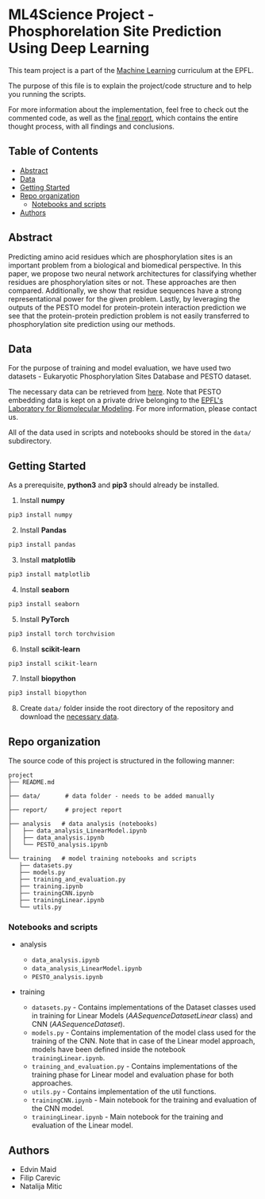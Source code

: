 # ML4Science Project - Phosphorelation Site Prediction Using Deep Learning <!-- omit in toc -->

This team project is a part of the [Machine Learning](<https://www.epfl.ch/labs/mlo/machine-learning-cs-433> "EPFL's Machine Learning course") curriculum at the EPFL.

The purpose of this file is to explain the project/code structure and to help you running the scripts. 

For more information about the implementation, feel free to check out the commented code, as well as the [final report](report/Machine_Learning_Project_2.pdf), which contains the entire thought process, with all findings and conclusions.

## Table of Contents <!-- omit in toc -->

- [Abstract](#abstract)
- [Data](#data)
- [Getting Started](#getting-started)
- [Repo organization](#repo-organization)
	- [Notebooks and scripts](#notebooks-and-scripts)
- [Authors](#authors)

## Abstract

Predicting amino acid residues which are phosphorylation sites is an important problem from a biological and biomedical perspective. In this paper, we propose two neural network architectures for classifying whether residues are phosphorylation sites or not. These approaches are then compared. Additionally, we show that residue sequences have a strong representational power for the given problem. Lastly, by leveraging the outputs of the PESTO model for protein-protein interaction prediction we see that the protein-protein prediction problem is not easily transferred to phosphorylation site prediction using our methods.

## Data

For the purpose of training and model evaluation, we have used two datasets - Eukaryotic Phosphorylation Sites Database and PESTO dataset.

The necessary data can be retrieved from [here](https://drive.google.com/drive/folders/1eKOZOaClqz94sYwslzmfj9ndhhTpvpo3?usp=sharing). Note that PESTO embedding data is kept on a private drive belonging to the [EPFL's Laboratory for Biomolecular Modeling](https://www.epfl.ch/labs/lbm/). For more information, please contact us.

All of the data used in scripts and notebooks should be stored in the `data/` subdirectory.

## Getting Started

As a prerequisite, **python3** and **pip3** should already be installed.

1. Install **numpy**

  ```sh
  pip3 install numpy
  ```

2. Install **Pandas**

  ```sh
  pip3 install pandas
  ```

3. Install **matplotlib**

  ```sh
  pip3 install matplotlib
  ```

4. Install **seaborn**

  ```sh
  pip3 install seaborn
  ```

5. Install **PyTorch**

  ```sh
  pip3 install torch torchvision
  ```

6. Install **scikit-learn**

  ```sh
  pip3 install scikit-learn
  ```

7. Install **biopython**

  ```sh
  pip3 install biopython
  ```

8. Create `data/` folder inside the root directory of the repository and download the [necessary data](#data).

## Repo organization

The source code of this project is structured in the following manner:

```
project
├── README.md
│
├── data/       # data folder - needs to be added manually                
│
├── report/     # project report         
│    
├── analysis   # data analysis (notebooks)
│   ├── data_analysis_LinearModel.ipynb
│   ├── data_analysis.ipynb
│   └── PESTO_analysis.ipynb
│
└── training   # model training notebooks and scripts               
   ├── datasets.py
   ├── models.py
   ├── training_and_evaluation.py
   ├── training.ipynb
   ├── trainingCNN.ipynb
   ├── trainingLinear.ipynb
   └── utils.py

```

### Notebooks and scripts

- analysis
  - `data_analysis.ipynb`
  - `data_analysis_LinearModel.ipynb`
  - `PESTO_analysis.ipynb`

- training
  - `datasets.py` - Contains implementations of the Dataset classes used in training for Linear Models (_AASequenceDatasetLinear_ class) and CNN (_AASequenceDataset_).
  - `models.py` - Contains implementation of the model class used for the training of the CNN. Note that in case of the Linear model approach, models have been defined inside the notebook `trainingLinear.ipynb`.
  - `training_and_evaluation.py` - Contains implementations of the training phase for Linear model and evaluation phase for both approaches.
  - `utils.py` - Contains implementation of the util functions.
  - `trainingCNN.ipynb` - Main notebook for the training and evaluation of the CNN model.
  - `trainingLinear.ipynb` - Main notebook for the training and evaluation of the Linear model.

## Authors

- Edvin Maid
- Filip Carevic
- Natalija Mitic